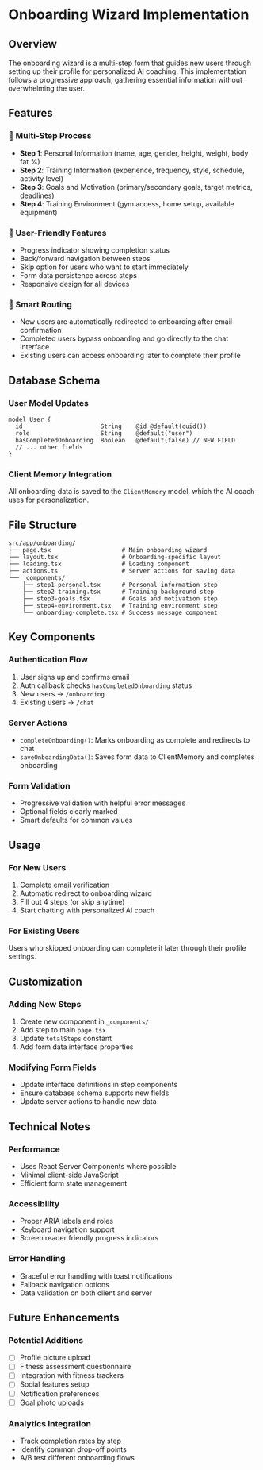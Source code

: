 # Onboarding Wizard Implementation

## Overview

The onboarding wizard is a multi-step form that guides new users through setting up their profile for personalized AI coaching. This implementation follows a progressive approach, gathering essential information without overwhelming the user.

## Features

### 🎯 Multi-Step Process
- **Step 1**: Personal Information (name, age, gender, height, weight, body fat %)
- **Step 2**: Training Information (experience, frequency, style, schedule, activity level)
- **Step 3**: Goals and Motivation (primary/secondary goals, target metrics, deadlines)
- **Step 4**: Training Environment (gym access, home setup, available equipment)

### 🔄 User-Friendly Features
- Progress indicator showing completion status
- Back/forward navigation between steps
- Skip option for users who want to start immediately
- Form data persistence across steps
- Responsive design for all devices

### 🚀 Smart Routing
- New users are automatically redirected to onboarding after email confirmation
- Completed users bypass onboarding and go directly to the chat interface
- Existing users can access onboarding later to complete their profile

## Database Schema

### User Model Updates
```prisma
model User {
  id                      String    @id @default(cuid())
  role                    String    @default("user")
  hasCompletedOnboarding  Boolean   @default(false) // NEW FIELD
  // ... other fields
}
```

### Client Memory Integration
All onboarding data is saved to the `ClientMemory` model, which the AI coach uses for personalization.

## File Structure

```
src/app/onboarding/
├── page.tsx                    # Main onboarding wizard
├── layout.tsx                  # Onboarding-specific layout
├── loading.tsx                 # Loading component
├── actions.ts                  # Server actions for saving data
└── _components/
    ├── step1-personal.tsx      # Personal information step
    ├── step2-training.tsx      # Training background step
    ├── step3-goals.tsx         # Goals and motivation step
    ├── step4-environment.tsx   # Training environment step
    └── onboarding-complete.tsx # Success message component
```

## Key Components

### Authentication Flow
1. User signs up and confirms email
2. Auth callback checks `hasCompletedOnboarding` status
3. New users → `/onboarding`
4. Existing users → `/chat`

### Server Actions
- `completeOnboarding()`: Marks onboarding as complete and redirects to chat
- `saveOnboardingData()`: Saves form data to ClientMemory and completes onboarding

### Form Validation
- Progressive validation with helpful error messages
- Optional fields clearly marked
- Smart defaults for common values

## Usage

### For New Users
1. Complete email verification
2. Automatic redirect to onboarding wizard
3. Fill out 4 steps (or skip anytime)
4. Start chatting with personalized AI coach

### For Existing Users
Users who skipped onboarding can complete it later through their profile settings.

## Customization

### Adding New Steps
1. Create new component in `_components/`
2. Add step to main `page.tsx`
3. Update `totalSteps` constant
4. Add form data interface properties

### Modifying Form Fields
- Update interface definitions in step components
- Ensure database schema supports new fields
- Update server actions to handle new data

## Technical Notes

### Performance
- Uses React Server Components where possible
- Minimal client-side JavaScript
- Efficient form state management

### Accessibility
- Proper ARIA labels and roles
- Keyboard navigation support
- Screen reader friendly progress indicators

### Error Handling
- Graceful error handling with toast notifications
- Fallback navigation options
- Data validation on both client and server

## Future Enhancements

### Potential Additions
- [ ] Profile picture upload
- [ ] Fitness assessment questionnaire
- [ ] Integration with fitness trackers
- [ ] Social features setup
- [ ] Notification preferences
- [ ] Goal photo uploads

### Analytics Integration
- Track completion rates by step
- Identify common drop-off points
- A/B test different onboarding flows
